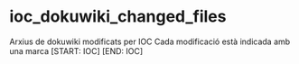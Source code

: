 # ioc_dokuwiki_changed_files
Arxius de dokuwiki modificats per IOC
Cada modificació està indicada amb una marca [START: IOC] [END: IOC]

